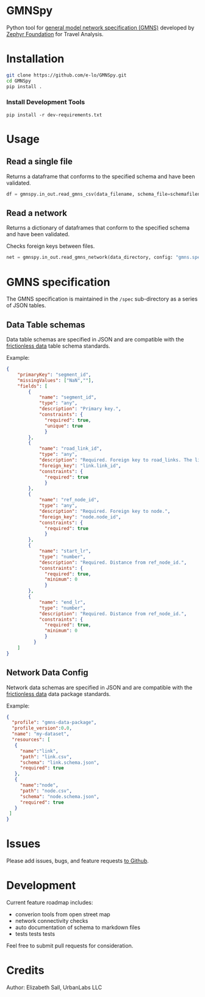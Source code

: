 # GMNSpy
 Python tool for [general model network specification (GMNS)](https://github.com/zephyr-data-specs/GMNS) developed
 by [Zephyr  Foundation](http://zephyrtransport.org) for Travel Analysis.

# Installation

 ```sh
 git clone https://github.com/e-lo/GMNSpy.git
 cd GMNSpy
 pip install .
 ```

### Install Development Tools

 `pip install -r dev-requirements.txt`

# Usage

## Read a single file

 Returns a dataframe that conforms to the specified schema and have been
 validated.

 ```python
 df = gmnspy.in_out.read_gmns_csv(data_filename, schema_file=schemafilename)
 ```
 ## Read a network

 Returns a dictionary of dataframes that conform to the specified schema
 and have been validated.

 Checks foreign keys between files.

 ```python
 net = gmnspy.in_out.read_gmns_network(data_directory, config: "gmns.spec.json")
 ```

# GMNS specification
 The GMNS specification is maintained in the `/spec` sub-directory as a
 series of JSON tables. 

## Data Table schemas
 Data table schemas are specified in JSON and are compatible with the
 [frictionless data](https://specs.frictionlessdata.io/table-schema/) table
 schema standards.

 Example:
 ```JSON
 {
     "primaryKey": "segment_id",
     "missingValues": ["NaN",""],
     "fields": [
         {
             "name": "segment_id",
             "type": "any",
             "description": "Primary key.",
             "constraints": {
               "required": true,
               "unique": true
               }
         },
         {
             "name": "road_link_id",
             "type": "any",
             "description": "Required. Foreign key to road_links. The link that the segment is located on.",
             "foreign_key": "link.link_id",
             "constraints": {
               "required": true
               }
         },
         {
             "name": "ref_node_id",
             "type": "any",
             "description": "Required. Foreign key to node.",
             "foreign_key": "node.node_id",
             "constraints": {
               "required": true
               }
         },
         {
             "name": "start_lr",
             "type": "number",
             "description": "Required. Distance from ref_node_id.",
             "constraints": {
               "required": true,
               "minimum": 0
               }
         },
         {
             "name": "end_lr",
             "type": "number",
             "description": "Required. Distance from ref_node_id.",
             "constraints": {
               "required": true,
               "minimum": 0
               }
           }
     ]
 }

 ```

 ## Network Data Config
 Network data schemas are specified in JSON and are compatible with the
 [frictionless data](https://specs.frictionlessdata.io/tabular-data-package/) data package standards.

 Example:
 ```JSON
 {
   "profile": "gmns-data-package",
   "profile_version":0.0,
   "name": "my-dataset",
   "resources": [
    {
      "name":"link",
      "path": "link.csv",
      "schema": "link.schema.json",
      "required": true
    },
    {
      "name":"node",
      "path": "node.csv",
      "schema": "node.schema.json",
      "required": true
    }
  ]
 }
 ```

# Issues

Please add issues, bugs, and feature requests [to Github](https://github.com/e-lo/GMNSpy).

# Development

Current feature roadmap includes:

 - converion tools from open street map
 - network connectivity checks
 - auto documentation of schema to markdown files
 - tests tests tests

Feel free to submit pull requests for consideration.

# Credits

 Author: Elizabeth Sall, UrbanLabs LLC
